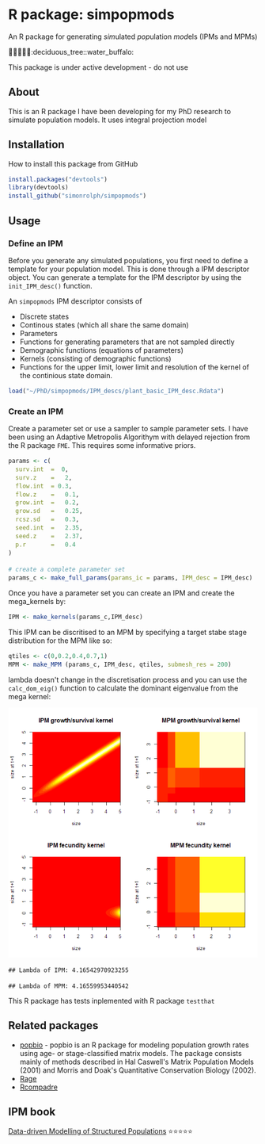 
R package: simpopmods
=====================

An R package for generating *sim*ulated *pop*ulation *mod*els (IPMs and MPMs)

:herb::mushroom::pig2::seedling::cactus::deciduous\_tree::water\_buffalo:

This package is under active development - do not use

About
-----

This is an R package I have been developing for my PhD research to simulate population models. It uses integral projection model

Installation
------------

How to install this package from GitHub

``` r
install.packages("devtools")
library(devtools)
install_github("simonrolph/simpopmods")
```

Usage
-----

### Define an IPM

Before you generate any simulated populations, you first need to define a template for your population model. This is done through a IPM descriptor object. You can generate a template for the IPM descriptor by using the `init_IPM_desc()` function.

An `simpopmods` IPM descriptor consists of

-   Discrete states
-   Continous states (which all share the same domain)
-   Parameters
-   Functions for generating parameters that are not sampled directly
-   Demographic functions (equations of parameters)
-   Kernels (consisting of demographic functions)
-   Functions for the upper limit, lower limit and resolution of the kernel of the continious state domain.

``` r
load("~/PhD/simpopmods/IPM_descs/plant_basic_IPM_desc.Rdata")
```

### Create an IPM

Create a parameter set or use a sampler to sample parameter sets. I have been using an Adaptive Metropolis Algorithym with delayed rejection from the R package `FME`. This requires some informative priors.

``` r
params <- c(
  surv.int  =  0,
  surv.z    =   2,
  flow.int  = 0.3,
  flow.z    =   0.1,
  grow.int  =   0.2,
  grow.sd   =   0.25,
  rcsz.sd   =   0.3,
  seed.int  =   2.35,
  seed.z    =   2.37,
  p.r       =   0.4
)

# create a complete parameter set
params_c <- make_full_params(params_ic = params, IPM_desc = IPM_desc)
```

Once you have a parameter set you can create an IPM and create the mega\_kernels by:

``` r
IPM <- make_kernels(params_c,IPM_desc)
```

This IPM can be discritised to an MPM by specifying a target stabe stage distribution for the MPM like so:

``` r
qtiles <- c(0,0.2,0.4,0.7,1)
MPM <- make_MPM (params_c, IPM_desc, qtiles, submesh_res = 200)
```

lambda doesn't change in the discretisation process and you can use the `calc_dom_eig()` function to calculate the dominant eigenvalue from the mega kernel:

![](README_files/figure-markdown_github/unnamed-chunk-7-1.png)

    ## Lambda of IPM: 4.16542970923255

    ## Lambda of MPM: 4.16559953440542

This R package has tests inplemented with R package `testthat`

Related packages
----------------

-   [popbio](https://github.com/cstubben/popbio) - popbio is an R package for modeling population growth rates using age- or stage-classified matrix models. The package consists mainly of methods described in Hal Caswell's Matrix Population Models (2001) and Morris and Doak's Quantitative Conservation Biology (2002).
-   [Rage](https://github.com/jonesor/Rage)
-   [Rcompadre](https://github.com/jonesor/Rcompadre)

IPM book
--------

[Data-driven Modelling of Structured Populations](http://www.springer.com/gb/book/9783319288918) :star::star::star::star::star:

